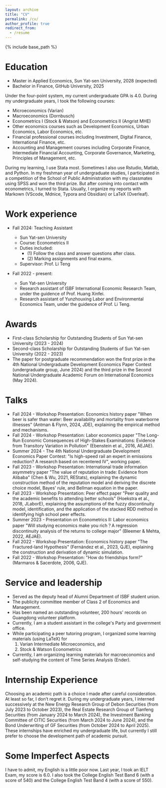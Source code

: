 ```yaml
---
layout: archive
title: "CV"
permalink: /cv/
author_profile: true
redirect_from:
  - /resume
---
```


{% include base_path %}

Education
======
* Master in Applied Economics, Sun Yat-sen University, 2028 (expected)
* Bachelor in Finance, GitHub University, 2025

Under the four-point system, my current undergraduate GPA is 4.0. During my undergraduate years, I took the following courses:
* Microeconomics (Varian)
* Macroeconomics (Dornbusch)
* Econometrics I (Stock & Watson) and Econometrics II (Angrist MHE) 
* Other economics courses such as Development Economics, Urban Economics, Labor Economics, etc.
* Financial professional courses including Investment, Digital Finance, International Finance, etc.
* Accounting and Management courses including Corporate Finance, Intermediate Financial Accounting, Corporate Governance, Marketing, Principles of Management, etc.

During my learning, I use Stata most. Sometimes I also use Rstudio, Matlab, and Python.
In my freshman year of undergraduate studies, I participated in a competition of the School of Public Administration with my classmates using SPSS and won the third prize. But after coming into contact with econometrics, I turned to Stata.
Usually, I organize my reports with Markown (VScode, Mdnice, Typora and Obsidian) or LaTeX (Overleaf). 

Work experience
======
* Fall 2024: Teaching Assistant
  * Sun Yat-sen University
  * Course: Econometrics II
  * Duties included:
    - (1) Follow the class and answer questions after class.
    - (2) Marking assignments and final exams.
  * Supervisor: Prof. Li Teng

* Fall 2022 - present:
  * Sun Yat-sen University
  * Research assistant of ISBF International Economic Research Team, under the guidence of Prof. Huang Xinfei.
  * Research assistant of Yunzhouxing Labor and Environmental Economics Team, under the guidence of Prof. Li Teng.

Awards
=====
* First-class Scholarship for Outstanding Students of Sun Yat-sen University (2023 - 2024)
* Second-class Scholarship for Outstanding Students of Sun Yat-sen University (2022 - 2023)
* The paper for postgraduate recommendation won the first prize in the 4th National Undergraduate Development Economics Paper Contest (undergraduate group, June 2024) and the third prize in the Second National Undergraduate Academic Forum on International Economics (May 2024).

Talks
======
* Fall 2024 - Workshop Presentation: Economics history paper "When beer is safer than water: Beer availability and mortality from waterborne illnesses" (Antman & Flynn, 2024, JDE), explaining the empirical method and mechanisms.
* Fall 2024 - Workshop Presentation: Labor economics paper "The Long-Run Economic Consequences of High-Stakes Examinations: Evidence from Transitory Variation in Pollution" (Ebenstein et al., 2016, AEJAE).
* Summer 2024 - The 4th National Undergraduate Development Economics Paper Contest: "Is high-speed rail an expert in emissions reduction? A research based on recentered IV", working paper.
* Fall 2023 - Workshop Presentation: International trade information asymmetry paper "The value of reputation in trade: Evidence from Alibaba" (Chen & Wu, 2021, REStats), explaining the dynamic construction method of the reputation model and deriving the discrete choice model, Bayes' rule, and Bellman equation in the paper.
* Fall 2023 - Workshop Presentation: Peer effect paper "Peer quality and the academic benefits to attending better schools" (Hoekstra et al., 2018, JLaborE), explaining the assumptions of the fuzzy discontinuity model, identification, and the application of the stacked RDD method in identifying high school peer effects.
* Summer 2023 - Presentation on Econometrics II: Labor economics paper "Will studying economics make you rich？A regression discontinuity analysis of the returns to college major" (Bleemer & Mehta, 2022, AEJAE). 
* Fall 2022 - Workshop Presentation: Economics history paper "The Fractured-land Hypothesis" (Fernández et al., 2023, QJE), explaining the construction and derivation of dynamic simulation.
* Fall 2022 - Workshop Presentation: "How do friendships form?" (Marmaros & Sacerdote, 2006, QJE).

Service and leadership
======
* Served as the deputy head of Alumni Department of ISBF student union. 
* The publicity committee member of Class 2 of Economics and Management.
* Has been named an outstanding volunteer, 200 hours' records on Guangdong volunteer platform.
* Currently, I am a student assistant in the college's Party and government office.
* While participating a peer tutoring program, I organized some learning materials (using LaTeX) for
    1.  Varian Intermediate Microeconomics, and
    2.  Stock & Watson Econometrics
* Currently, I am organizing learning materials for macroeconomics and self-studying the content of Time Series Analysis (Ender).

Internship Experience
======
Choosing an academic path is a choice I made after careful consideration. At least so far, I don’t regret it. During my undergraduate years, I interned successively at the New Energy Research Group of Debon Securities (from July 2023 to October 2023), the Real Estate Research Group of Tianfeng Securities (from January 2024 to March 2024), the Investment Banking Committee of CITIC Securities (from March 2024 to June 2024), and the Bond Underwriting of GF Securities (from October 2024 to April 2025). These internships have enriched my undergraduate life, but currently I still prefer to choose the development path of academic pursuit.

Some Imperfect Aspects
========
I have to admit, my English is a little poor now. Last year, I took an IELT Exam, my score is 6.0. I also took the College English Test Band 6 (with a score of 540) and the College English Test Band 4 (with a score of 550).
